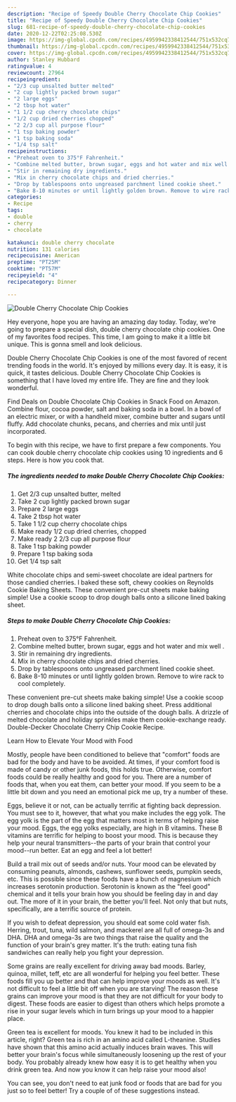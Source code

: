 ```yaml
---
description: "Recipe of Speedy Double Cherry Chocolate Chip Cookies"
title: "Recipe of Speedy Double Cherry Chocolate Chip Cookies"
slug: 681-recipe-of-speedy-double-cherry-chocolate-chip-cookies
date: 2020-12-22T02:25:08.530Z
image: https://img-global.cpcdn.com/recipes/4959942338412544/751x532cq70/double-cherry-chocolate-chip-cookies-recipe-main-photo.jpg
thumbnail: https://img-global.cpcdn.com/recipes/4959942338412544/751x532cq70/double-cherry-chocolate-chip-cookies-recipe-main-photo.jpg
cover: https://img-global.cpcdn.com/recipes/4959942338412544/751x532cq70/double-cherry-chocolate-chip-cookies-recipe-main-photo.jpg
author: Stanley Hubbard
ratingvalue: 4
reviewcount: 27964
recipeingredient:
- "2/3 cup unsalted butter melted"
- "2 cup lightly packed brown sugar"
- "2 large eggs"
- "2 tbsp hot water"
- "1 1/2 cup cherry chocolate chips"
- "1/2 cup dried cherries chopped"
- "2 2/3 cup all purpose flour"
- "1 tsp baking powder"
- "1 tsp baking soda"
- "1/4 tsp salt"
recipeinstructions:
- "Preheat oven to 375°F Fahrenheit."
- "Combine melted butter, brown sugar, eggs and hot water and mix well ."
- "Stir in remaining dry ingredients."
- "Mix in cherry chocolate chips and dried cherries."
- "Drop by tablespoons onto ungreased parchment lined cookie sheet."
- "Bake 8-10 minutes or until lightly golden brown. Remove to wire rack to cool completely."
categories:
- Recipe
tags:
- double
- cherry
- chocolate

katakunci: double cherry chocolate 
nutrition: 131 calories
recipecuisine: American
preptime: "PT25M"
cooktime: "PT57M"
recipeyield: "4"
recipecategory: Dinner

---
```



![Double Cherry Chocolate Chip Cookies](https://img-global.cpcdn.com/recipes/4959942338412544/751x532cq70/double-cherry-chocolate-chip-cookies-recipe-main-photo.jpg)

Hey everyone, hope you are having an amazing day today. Today, we're going to prepare a special dish, double cherry chocolate chip cookies. One of my favorites food recipes. This time, I am going to make it a little bit unique. This is gonna smell and look delicious.

Double Cherry Chocolate Chip Cookies is one of the most favored of recent trending foods in the world. It's enjoyed by millions every day. It is easy, it is quick, it tastes delicious. Double Cherry Chocolate Chip Cookies is something that I have loved my entire life. They are fine and they look wonderful.

Find Deals on Double Chocolate Chip Cookies in Snack Food on Amazon. Combine flour, cocoa powder, salt and baking soda in a bowl. In a bowl of an electric mixer, or with a handheld mixer, combine butter and sugars until fluffy. Add chocolate chunks, pecans, and cherries and mix until just incorporated.


To begin with this recipe, we have to first prepare a few components. You can cook double cherry chocolate chip cookies using 10 ingredients and 6 steps. Here is how you cook that.

<!--inarticleads1-->

##### The ingredients needed to make Double Cherry Chocolate Chip Cookies:

1. Get 2/3 cup unsalted butter, melted
1. Take 2 cup lightly packed brown sugar
1. Prepare 2 large eggs
1. Take 2 tbsp hot water
1. Take 1 1/2 cup cherry chocolate chips
1. Make ready 1/2 cup dried cherries, chopped
1. Make ready 2 2/3 cup all purpose flour
1. Take 1 tsp baking powder
1. Prepare 1 tsp baking soda
1. Get 1/4 tsp salt


White chocolate chips and semi-sweet chocolate are ideal partners for those candied cherries. I baked these soft, chewy cookies on Reynolds Cookie Baking Sheets. These convenient pre-cut sheets make baking simple! Use a cookie scoop to drop dough balls onto a silicone lined baking sheet. 

<!--inarticleads2-->

##### Steps to make Double Cherry Chocolate Chip Cookies:

1. Preheat oven to 375°F Fahrenheit.
1. Combine melted butter, brown sugar, eggs and hot water and mix well .
1. Stir in remaining dry ingredients.
1. Mix in cherry chocolate chips and dried cherries.
1. Drop by tablespoons onto ungreased parchment lined cookie sheet.
1. Bake 8-10 minutes or until lightly golden brown. Remove to wire rack to cool completely.


These convenient pre-cut sheets make baking simple! Use a cookie scoop to drop dough balls onto a silicone lined baking sheet. Press additional cherries and chocolate chips into the outside of the dough balls. A drizzle of melted chocolate and holiday sprinkles make them cookie-exchange ready. Double-Decker Chocolate Cherry Chip Cookie Recipe. 

Learn How to Elevate Your Mood with Food


Mostly, people have been conditioned to believe that "comfort" foods are bad for the body and have to be avoided. At times, if your comfort food is made of candy or other junk foods, this holds true. Otherwise, comfort foods could be really healthy and good for you. There are a number of foods that, when you eat them, can better your mood. If you seem to be a little bit down and you need an emotional pick me up, try a number of these.

Eggs, believe it or not, can be actually terrific at fighting back depression. You must see to it, however, that what you make includes the egg yolk. The egg yolk is the part of the egg that matters most in terms of helping raise your mood. Eggs, the egg yolks especially, are high in B vitamins. These B vitamins are terrific for helping to boost your mood. This is because they help your neural transmitters--the parts of your brain that control your mood--run better. Eat an egg and feel a lot better!

Build a trail mix out of seeds and/or nuts. Your mood can be elevated by consuming peanuts, almonds, cashews, sunflower seeds, pumpkin seeds, etc. This is possible since these foods have a bunch of magnesium which increases serotonin production. Serotonin is known as the "feel good" chemical and it tells your brain how you should be feeling day in and day out. The more of it in your brain, the better you'll feel. Not only that but nuts, specifically, are a terrific source of protein.

If you wish to defeat depression, you should eat some cold water fish. Herring, trout, tuna, wild salmon, and mackerel are all full of omega-3s and DHA. DHA and omega-3s are two things that raise the quality and the function of your brain's grey matter. It's the truth: eating tuna fish sandwiches can really help you fight your depression. 

Some grains are really excellent for driving away bad moods. Barley, quinoa, millet, teff, etc are all wonderful for helping you feel better. These foods fill you up better and that can help improve your moods as well. It's not difficult to feel a little bit off when you are starving! The reason these grains can improve your mood is that they are not difficult for your body to digest. These foods are easier to digest than others which helps promote a rise in your sugar levels which in turn brings up your mood to a happier place.

Green tea is excellent for moods. You knew it had to be included in this article, right? Green tea is rich in an amino acid called L-theanine. Studies have shown that this amino acid actually induces brain waves. This will better your brain's focus while simultaneously loosening up the rest of your body. You probably already knew how easy it is to get healthy when you drink green tea. And now you know it can help raise your mood also!

You can see, you don't need to eat junk food or foods that are bad for you just so to feel better! Try  a  couple of  of  these  suggestions  instead.

